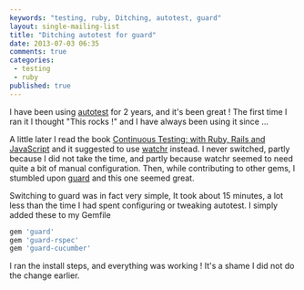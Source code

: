 ```yaml
---
keywords: "testing, ruby, Ditching, autotest, guard"
layout: single-mailing-list
title: "Ditching autotest for guard"
date: 2013-07-03 06:35
comments: true
categories:
 - testing
 - ruby
published: true
---
```

I have been using [autotest](https://github.com/grosser/autotest) for 2 years, and it's been great ! The first time I ran it I thought "This rocks !" and I have always been using it since ...

A little later I read the book [Continuous Testing: with Ruby, Rails and JavaScript](http://pragprog.com/book/rcctr/continuous-testing) and it suggested to use [watchr](https://github.com/mynyml/watchr) instead. I never switched, partly because I did not take the time, and partly because watchr seemed to need quite a bit of manual configuration. Then, while contributing to other gems, I stumbled upon [guard](https://github.com/guard/guard) and this one seemed great.

Switching to guard was in fact very simple, It took about 15 minutes, a lot less than the time I had spent configuring or tweaking autotest. I simply added these to my Gemfile
```ruby
gem 'guard'
gem 'guard-rspec'
gem 'guard-cucumber'
```
I ran the install steps, and everything was working ! It's a shame I did not do the change earlier.

